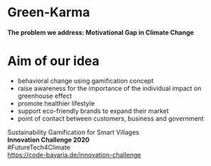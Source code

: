 # Green-Karma

#### The problem we address: Motivational Gap in Climate Change

# Aim of our idea

- behavioral change using gamification concept
- raise awareness for the importance of the individual impact on greenhouse effect
- promote healthier lifestyle
- support eco-friendly brands to expand their market
- point of contact between customers, business and government

Sustainability Gamification for Smart Villages\
**Innovation Challenge 2020**\
#FutureTech4Climate \
https://code-bavaria.de/innovation-challenge
